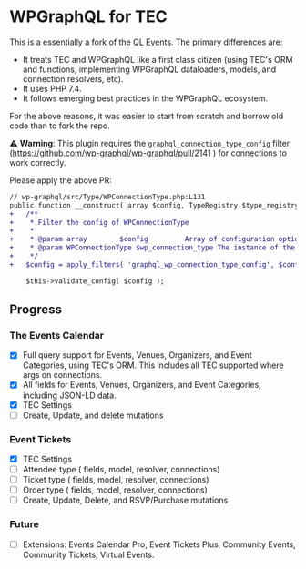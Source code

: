 # WPGraphQL for TEC

This is a essentially a fork of the [QL Events](https://github.com/the-events-calendar/ql-events). The primary differences are:
- It treats TEC and WPGraphQL like a first class citizen (using TEC's ORM and functions, implementing WPGraphQL dataloaders, models, and connection resolvers, etc).
- It uses PHP 7.4.
- It follows emerging best practices in the WPGraphQL ecosystem.

For the above reasons, it was easier to start from scratch and borrow old code than to fork the repo.

⚠ **Warning**: This plugin requires the `graphql_connection_type_config` filter (https://github.com/wp-graphql/wp-graphql/pull/2141 ) for connections to work correctly.

Please apply the above PR:

```diff
// wp-graphql/src/Type/WPConnectionType.php:L131
public function __construct( array $config, TypeRegistry $type_registry ) {
+	/**
+	 * Filter the config of WPConnectionType
+	 *
+	 * @param array        $config         Array of configuration options passed to the WPConnectionType when instantiating a new type
+	 * @param WPConnectionType $wp_connection_type The instance of the WPObjectType class
+	 */
+	$config = apply_filters( 'graphql_wp_connection_type_config', $config, $this );

	$this->validate_config( $config );
```

## Progress

### The Events Calendar
- [x] Full query support for Events, Venues, Organizers, and Event Categories, using TEC's ORM. This includes all TEC supported where args on connections.
- [x] All fields for Events, Venues, Organizers, and Event Categories, including JSON-LD data.
- [x] TEC Settings
- [ ] Create, Update, and delete mutations

### Event Tickets
- [x] TEC Settings
- [ ] Attendee type ( fields, model, resolver, connections)
- [ ] Ticket type ( fields, model, resolver, connections)
- [ ] Order type ( fields, model, resolver, connections)
- [ ] Create, Update, Delete, and RSVP/Purchase mutations

### Future
- [ ] Extensions: Events Calendar Pro, Event Tickets Plus, Community Events, Community Tickets, Virtual Events.
